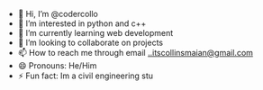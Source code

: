 - 👋 Hi, I’m @codercollo
- 👀 I’m interested in python and c++
- 🌱 I’m currently learning web development
- 💞️ I’m looking to collaborate on projects
- 📫 How to reach me through email ..itscollinsmaian@gmail.com
- 😄 Pronouns: He/Him
- ⚡ Fun fact: Im a civil engineering stu

<!---
codercollo/codercollo is a ✨ special ✨ repository because its `README.md` (this file) appears on your GitHub profile.
You can click the Preview link to take a look at your changes.
--->
